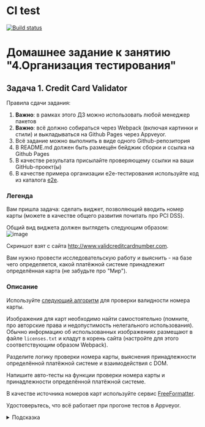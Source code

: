 # CI test
[![Build status](https://ci.appveyor.com/api/projects/status/qvlugcv60pgyhk1h?svg=true)](https://ci.appveyor.com/project/Natasha01013/ahj-hw4-task1-credit-card-validator)

# Домашнее задание к занятию "4.Организация тестирования" 
## Задача 1. Credit Card Validator 

Правила сдачи задания:  

1. **Важно**: в рамках этого ДЗ можно использовать любой менеджер пакетов  
2. **Важно**: всё должно собираться через Webpack (включая картинки и стили) и выкладываться на Github Pages через Appveyor.  
3. Всё задание можно выполнить в виде одного Github-репозитория  
4. В README.md должен быть размещён бейджик сборки и ссылка на Github Pages  
5. В качестве результата присылайте проверяющему ссылки на ваши GitHub-проект(ы)  
6. В качестве примера организации e2e-тестирования используйте код из каталога [e2e](https://github.com/netology-code/ahj-homeworks/tree/AHJ-50/testing/e2e).  

### Легенда 
Вам пришла задача: сделать виджет, позволяющий вводить номер карты (можете в качестве общего развития почитать про PCI DSS).   

Общий вид виджета должен выглядеть следующим образом:   
![image](https://github.com/netology-code/ahj-homeworks/blob/AHJ-50/testing/pic/validator.png)   

Скриншот взят с сайта http://www.validcreditcardnumber.com.   

Вам нужно провести исследовательскую работу и выяснить - на базе чего определяется, какой платёжной системе принадлежит определённая карта (не забудьте про "Мир").   

### Описание 
Используйте [следующий алгоритм](https://en.wikipedia.org/wiki/Luhn_algorithm) для проверки валидности номера карты.  

Изображения для карт необходимо найти самостоятельно (помните, про авторские права и недопустимость нелегального использования). Обычно информацию об использованных изображениях размещают в файле `licenses.txt` и кладут в корень сайта (настройте для этого соответствующим образом Webpack).   

Разделите логику проверки номера карты, выяснения принадлежности определённой платёжной системе и взаимодействия с DOM.   

Напишите авто-тесты на функции проверки номера карты и принадлежности определённой платёжной системе.   

В качестве источника номеров карт используйте сервис [FreeFormatter](https://www.freeformatter.com/credit-card-number-generator-validator.html).  

Удостоверьтесь, что всё работает при прогоне тестов в Appveyor.  

<details>
<summary>Подсказка</summary>

Для поиска изображений можете воспользоваться сервисом https://findicons.com**
</details>